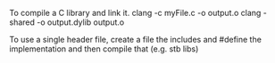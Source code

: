 To compile a C library and link it.
clang -c myFile.c -o output.o
clang -shared -o output.dylib output.o

To use a single header file, create a file the includes and #define the 
implementation and then compile that (e.g. stb libs)
